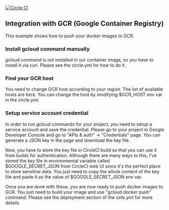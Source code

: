 [![Circle CI](https://circleci.com/gh/kimh/circleci-build-recipies.svg?style=svg&circle-token=6c9e0e9204d266b2de110f155a4d1133bc8f0abb)](https://circleci.com/gh/kimh/circleci-build-examples/tree/gcr-example)

## Integration with GCR (Google Container Registry)
This example shows how to push your docker images to GCR.

### Install gcloud command manually
gcloud command is not installed in our container image, so you have to install it via curl. Please see the circle.yml for how to do it.

### Find your GCR host
You need to change GCR host according to your region. The list of available hosts are here. You can change the host by modifying $GCR_HOST env var in the circle.yml.

### Setup service account credential
In order to run gcloud commands for your project, you need to setup a service account and save the credential. Please go to your project in Google Developer Console and go to "APIs & auth" -> "Credentials" page. You can generate a JSON key in the page and download the key file.

Now, you have to store the key file in CircleCI build so that you can use it from builds for authentication. Although there are many ways to this, I've stored the key file in environmental variable called $GOOGLE_SECRET_JSON from CircleCI web UI since it's the perfect place to store sensitive data. You just need to copy the whole content of the key file and paste it as the value of $GOOGLE_SECRET_JSON env var.

Once you are done with these, you are now ready to push docker images to GCR. You just need to build your image and use "gcloud docker push" command. Please see the deployment section of the cirle.yml for more details.
